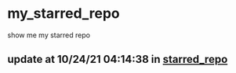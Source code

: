 # my_starred_repo
show me my starred repo

update at 10/24/21 04:14:38 in [starred_repo](./index.html)
---

